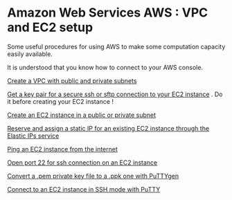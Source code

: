 # Amazon Web Services AWS : VPC and EC2 setup
Some useful procedures for using AWS to make some computation capacity easily available.

It is understood that you know how to connect to your AWS console.

[Create a VPC with public and private subnets](https://github.com/comevussor/AWS-VPC-EC2-setup/wiki/Create-a-VPC-with-public-and-private-subnets)

[Get a key pair for a secure ssh or sftp connection to your EC2 instance](https://github.com/comevussor/Amazon-Web-Service-AWS-VPC-and-EC2-setup/wiki/Get-a-key-pair-for-a-secure-ssh-or-sftp-connection-to-your-EC2-instance) . Do it before creating your EC2 instance !

[Create an EC2 instance in a public or private subnet](https://github.com/comevussor/AWS-VPC-EC2-setup/wiki/Create-an-EC2-instance-in-a-public-or-private-subnet)

[Reserve and assign a static IP for an existing EC2 instance through the Elastic IPs service](https://github.com/comevussor/AWS-VPC-EC2-setup/wiki/Reserve-and-assign-a-static-IP-for-an-existing-EC2-instance)

[Ping an EC2 instance from the internet](https://github.com/comevussor/Amazon-Web-Service-AWS-VPC-and-EC2-setup/wiki/Ping-an-EC2-instance-from-the-internet)

[Open port 22 for ssh connection on an EC2 instance](https://github.com/comevussor/Amazon-Web-Service-AWS-VPC-and-EC2-setup/wiki/Open-port-22-for-ssh-connection-on-an-EC2-instance)

[Convert a .pem private key file to a .ppk one with PuTTYgen](https://github.com/comevussor/Amazon-Web-Service-AWS-VPC-and-EC2-setup/wiki/Convert-a-.pem-private-key-file-to-a-.ppk-one-with-PuTTYgen)

[Connect to an EC2 instance in SSH mode with PuTTY](https://github.com/comevussor/Amazon-Web-Service-AWS-VPC-and-EC2-setup/wiki/Connect-to-an-EC2-instance-in-SSH-mode-with-PuTTY)
